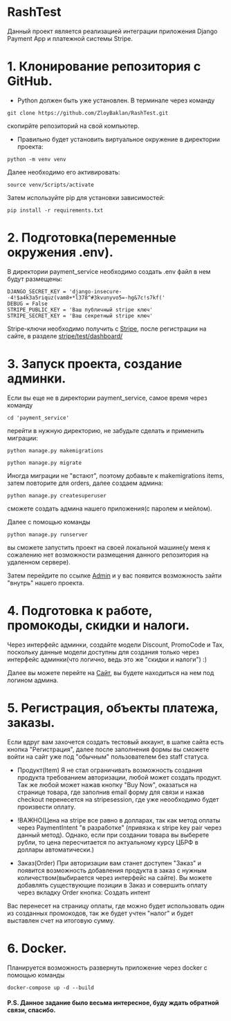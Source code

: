 # RashTest
Данный проект является реализацией интеграции приложения Django Payment App и платежной системы  Stripe.

# 1. Клонирование репозитория с GitHub.
* Python должен быть уже установлен. 
В терминале через команду  
```
git clone https://github.com/ZloyBaklan/RashTest.git
```
скопирйте репозиторий на свой компьютер.

* Правильно будет установить виртуальное окружение в директории проекта:
``` 
python -m venv venv 
```
Далее необходимо его активировать:
```
source venv/Scripts/activate 
```
Затем используйте pip для установки зависимостей:
```
pip install -r requirements.txt 
```

# 2. Подготовка(переменные окружения .env).
В директории payment_service необходимо создать .env файл в нем будут размещены:
```
DJANGO_SECRET_KEY = 'django-insecure--4!$a4k3a5riquz(vam8+*l378^#3kvunyvo5=-hg&7c!s7kf('
DEBUG = False
STRIPE_PUBLIC_KEY = 'Ваш публичный stripe ключ'
STRIPE_SECRET_KEY = 'Ваш секретный stripe ключ'
```
Stripe-ключи необходимо получить с [Stripe](https://stripe.com/),
после регистрации на сайте, в разделе [stripe/test/dashboard/](https://dashboard.stripe.com/test/dashboard)

# 3. Запуск проекта, создание админки.
Если вы еще не в директории payment_service, самое время через команду
```
cd 'payment_service' 
```
перейти в нужную директорию, не забудьте сделать и применить миграции:
```
python manage.py makemigrations
```
```
python manage.py migrate
```
Иногда миграции не "встают", поэтому добавьте к makemigrations items, затем повторите для orders, далее создаем админа:
```
python manage.py createsuperuser
```
сможете создать админа нашего приложения(с паролем и мейлом).

Далее с помощью команды 
```
python manage.py runserver 
```
вы сможете запустить проект на своей локальной машине(у меня к сожалению нет возможности размещения данного репозитория на удаленном сервере).

Затем перейдите по ссылке [Admin](http://127.0.0.1:8000/admin/) и у вас появится возможность зайти "внутрь" нашего проекта.

# 4. Подготовка к работе, промокоды, скидки и налоги.
Через интерфейс админки, создайте модели Discount, PromoCode и Tax, поскольку данные модели доступны для создания только через интерфейс админки(что логично, ведь это же "скидки и налоги") :)

Далее вы можете перейте на [Сайт](http://127.0.0.1:8000/), вы будете находиться на нем под логином админа.

# 5. Регистрация, объекты платежа, заказы.

Если вдруг вам захочется создать тестовый аккаунт, в шапке сайта есть кнопка "Регистрация", далее после заполнения формы вы сможете войти на сайт уже под "обычным" пользователем без staff статуса.

* Продукт(Item)
Я не стал ограничивать возможность создания продукта требованием авторизации, любой может создать продукт.
Так же любой может нажав кнопку "Buy Now", оказаться на странице товара, где заполнив email форму для связи и нажав checkout перенесется на stripesession, где уже неообходимо будет произвести оплату.

* !ВАЖНО(Цена на stripe все равно в долларах, так как метод оплаты через PaymentIntent "в разработке" (привязка к stripe key pair через данный метод). Однако, если при создании товара вы выберете рубли, то цена пересчитается по актуальному курсу ЦБРФ в доллары автоматически.)

* Заказ(Order)
При авторизации вам станет доступен "Заказ" и появится возможность добавления продукта в заказ с нужным количеством(выбирается через интерфейс на сайте). Вы можете добавлять существующие позиции в Заказ и совершить оплату через вкладку Order кнопка: Создать интент

Вас перенесет на страницу оплаты, где можно будет использовать один из созданных промокодов, так же будет учтен "налог" и будет выставлен счет на итоговую сумму.

# 6. Docker.

Планируется возможность развернуть приложение через docker с помощью команды 
```
docker-compose up -d --build
```


#### P.S. Данное задание было весьма интересное, буду ждать обратной связи, спасибо.
